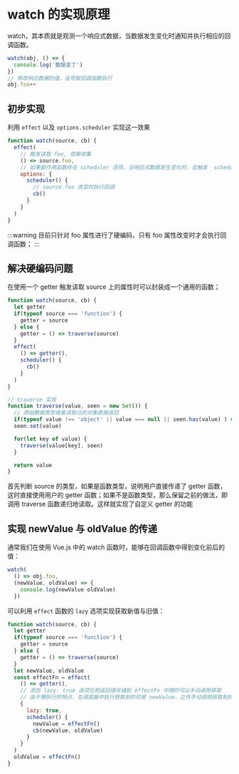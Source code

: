 # watch 的实现原理
watch，其本质就是观测一个响应式数据，当数据发生变化时通知并执行相应的回调函数。

```js
watch(obj, () => {
  console.log('数据变了')
})
// 修改响应数据的值，会导致回调函数执行
obj.foo++
```
## 初步实现
利用 `effect` 以及 `options.scheduler` 实现这一效果

```js
function watch(source, cb) {
  effect(
    // 触发读取 foo, 依赖收集
    () => source.foo,
    // 如果副作用函数存在 scheduler 选项，当响应式数据发生变化时，会触发  scheduler 调度函数执行，而非直接触发副作用函数执行
    options: {
      scheduler() {
        // source.foo 改变时执行回调
        cb()
      }
    }
  )
}
```

:::warning 
目前只针对 foo 属性进行了硬编码，只有 foo 属性改变时才会执行回调函数；
:::

## 解决硬编码问题
在使用一个 getter 触发读取 source 上的属性时可以封装成一个通用的函数；

```js
function watch(source, cb) {
  let getter
  if(typeof source === 'function') {
    getter = source
  } else {
    getter = () => traverse(source)
  }
  effect(
    () => getter(),  
    scheduler() {
      cb()
    }
  )
}

// traverse 实现
function traverse(value, seen = new Set()) {
  // 原始数据类型或者读取过的对象直接返回
  if(typeof value !== 'object' || value === null || seen.has(value) ) return
  seen.set(value)

  for(let key of value) {
    traverse(value[key], seen)
  }

  return value
}
```
首先判断 source 的类型，如果是函数类型，说明用户直接传递了 getter 函数，这时直接使用用户的 getter 函数；如果不是函数类型，那么保留之前的做法，即调用 traverse 函数递归地读取。这样就实现了自定义 getter 的功能

## 实现 newValue 与 oldValue 的传递
通常我们在使用 Vue.js 中的 watch 函数时，能够在回调函数中得到变化前后的值：

```js
watch(
  () => obj.foo, 
  (newValue, oldValue) => {
    console.log(newValue oldValue)
  })
```

可以利用 `effect` 函数的 `lazy` 选项实现获取新值与旧值：

```js
function watch(source, cb) {
  let getter
  if(typeof source === 'function') {
    getter = source
  } else {
    getter = () => traverse(source)
  }
  let newValue, oldValue
  const effectFn = effect(
    () => getter(),
    // 添加 lazy: true 选项后把返回值存储到 effectFn 中随时可以手动调用获取
    // 由于懒执行的特点，在调度器中执行获取到的的是 newValue，之外手动调用获取到的是 oldValue
    { 
      lazy: true,
      scheduler() {
        newValue = effectFn()
        cb(newValue, oldValue)
      }
    }
  )
  oldValue = effectFn()
}
```
